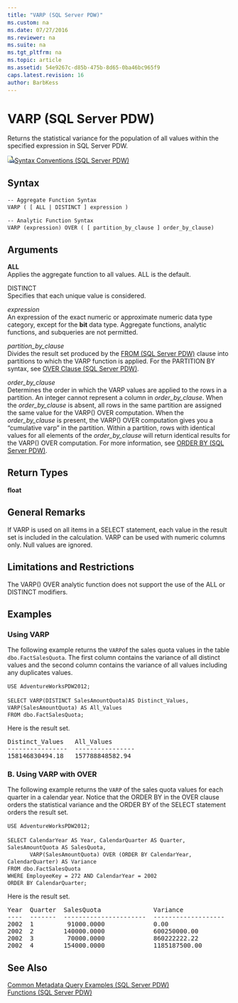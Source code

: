 ```yaml
---
title: "VARP (SQL Server PDW)"
ms.custom: na
ms.date: 07/27/2016
ms.reviewer: na
ms.suite: na
ms.tgt_pltfrm: na
ms.topic: article
ms.assetid: 54e9267c-d85b-475b-8d65-0ba46bc965f9
caps.latest.revision: 16
author: BarbKess
---
```

# VARP (SQL Server PDW)
Returns the statistical variance for the population of all values within the specified expression in SQL Server PDW.  
  
![Topic link icon](../sqlpdw/media/Topic_Link.gif "Topic_Link")[Syntax Conventions &#40;SQL Server PDW&#41;](../sqlpdw/syntax-conventions-sql-server-pdw.md)  
  
## Syntax  
  
```  
-- Aggregate Function Syntax   
VARP ( [ ALL | DISTINCT ] expression )  
```  
  
```  
-- Analytic Function Syntax  
VARP (expression) OVER ( [ partition_by_clause ] order_by_clause)  
```  
  
## Arguments  
**ALL**  
Applies the aggregate function to all values. ALL is the default.  
  
DISTINCT  
Specifies that each unique value is considered.  
  
*expression*  
An expression of the exact numeric or approximate numeric data type category, except for the **bit** data type. Aggregate functions, analytic functions, and subqueries are not permitted.  
  
*partition_by_clause*  
Divides the result set produced by the [FROM &#40;SQL Server PDW&#41;](../sqlpdw/from-sql-server-pdw.md) clause into partitions to which the VARP function is applied. For the PARTITION BY syntax, see [OVER Clause &#40;SQL Server PDW&#41;](../sqlpdw/over-clause-sql-server-pdw.md).  
  
*order_by_clause*  
Determines the order in which the VARP values are applied to the rows in a partition. An integer cannot represent a column in *order_by_clause*. When the *order_by_clause* is absent, all rows in the same partition are assigned the same value for the VARP() OVER computation. When the *order_by_clause* is present, the VARP() OVER computation gives you a “cumulative varp” in the partition. Within a partition, rows with identical values for all elements of the *order_by_clause* will return identical results for the VARP() OVER computation. For more information, see [ORDER BY &#40;SQL Server PDW&#41;](../sqlpdw/order-by-sql-server-pdw.md).  
  
## Return Types  
**float**  
  
## General Remarks  
If VARP is used on all items in a SELECT statement, each value in the result set is included in the calculation. VARP can be used with numeric columns only. Null values are ignored.  
  
## Limitations and Restrictions  
The VARP() OVER analytic function does not support the use of the ALL or DISTINCT modifiers.  
  
## Examples  
  
### Using VARP  
The following example returns the `VARP`of the sales quota values in the table `dbo.FactSalesQuota`. The first column contains the variance of all distinct values and the second column contains the variance of all values including any duplicates values.  
  
```  
USE AdventureWorksPDW2012;  
  
SELECT VARP(DISTINCT SalesAmountQuota)AS Distinct_Values, VARP(SalesAmountQuota) AS All_Values  
FROM dbo.FactSalesQuota;  
```  
  
Here is the result set.  
  
<pre>Distinct_Values   All_Values  
----------------  ----------------  
158146830494.18   157788848582.94</pre>  
  
### B. Using VARP with OVER  
The following example returns the `VARP` of the sales quota values for each quarter in a calendar year. Notice that the ORDER BY in the OVER clause orders the statistical variance and the ORDER BY of the SELECT statement orders the result set.  
  
```  
USE AdventureWorksPDW2012;  
  
SELECT CalendarYear AS Year, CalendarQuarter AS Quarter, SalesAmountQuota AS SalesQuota,  
       VARP(SalesAmountQuota) OVER (ORDER BY CalendarYear, CalendarQuarter) AS Variance  
FROM dbo.FactSalesQuota  
WHERE EmployeeKey = 272 AND CalendarYear = 2002  
ORDER BY CalendarQuarter;  
```  
  
Here is the result set.  
  
<pre>Year  Quarter  SalesQuota              Variance  
----  -------  ----------------------  -------------------  
2002  1         91000.0000             0.00  
2002  2        140000.0000             600250000.00  
2002  3         70000.0000             860222222.22  
2002  4        154000.0000             1185187500.00</pre>  
  
## See Also  
[Common Metadata Query Examples &#40;SQL Server PDW&#41;](../sqlpdw/common-metadata-query-examples-sql-server-pdw.md)  
[Functions &#40;SQL Server PDW&#41;](../sqlpdw/functions-sql-server-pdw.md)  
  
